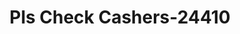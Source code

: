 ---
f_zip-code: 90221
f_state-code: CA
title: Pls Check Cashers-24410
f_phone: 310-608-5400
f_city-only: Compton
f_address: 13022 S Atlantic Ave Compton
f_location-unique-id: '24410'
slug: pls-check-cashers-24410
updated-on: '2024-05-30T13:46:58.046Z'
created-on: '2024-05-30T13:36:59.803Z'
published-on: '2024-05-30T13:54:32.469Z'
f_city-state: cms/city/compton-ca.md
f_company: cms/company/pls-check-cashers.md
f_state: cms/state/california.md
layout: '[payday-loan].html'
tags: payday-loan
---